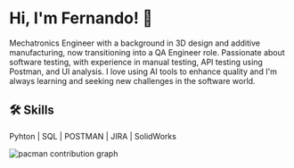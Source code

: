 # Hi, I'm Fernando! 👋
Mechatronics Engineer with a background in 3D design and additive manufacturing, now transitioning into a QA Engineer role. Passionate about software testing, with experience in manual testing, API testing using Postman, and UI analysis. I love using AI tools to enhance quality and I'm always learning and seeking new challenges in the software world.
## 🛠 Skills
Pyhton | SQL | POSTMAN | JIRA | SolidWorks

<picture>
  <source media="(prefers-color-scheme: dark)" srcset="https://raw.githubusercontent.com/maurodesouza/maurodesouza/output/pacman-contribution-graph-dark.svg">
  <source media="(prefers-color-scheme: light)" srcset="https://raw.githubusercontent.com/maurodesouza/maurodesouza/output/pacman-contribution-graph.svg">
  <img alt="pacman contribution graph" src="https://raw.githubusercontent.com/maurodesouza/maurodesouza/output/pacman-contribution-graph.svg">
</picture>
